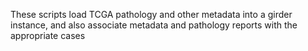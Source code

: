 These scripts load TCGA pathology and other metadata into a girder instance, and also associate
metadata and pathology reports with the appropriate cases


